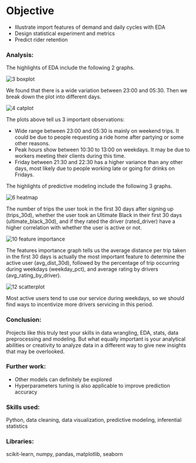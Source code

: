 # Objective
- Illustrate import features of demand and daily cycles with EDA 
- Design statistical experiment and metrics
- Predict rider retention

### Analysis:
The highlights of EDA include the following 2 graphs.

![3 boxplot](https://user-images.githubusercontent.com/36130927/126263715-b7c1e0b5-51b2-40dd-b376-516cd8ec8a6a.png)

We found that there is a wide variation between 23:00 and 05:30.
Then we break down the plot into different days.

![4 catplot](https://user-images.githubusercontent.com/36130927/126263717-85319ec9-da8b-40b5-9e67-21e1a7435b17.png)

The plots above tell us 3 important observations:
- Wide range between 23:00 and 05:30 is mainly on weekend trips. It could be due to people requesting a ride home after partying or some other reasons.
- Peak hours show between 10:30 to 13:00 on weekdays. It may be due to workers meeting their clients during this time.
- Friday between 21:30 and 22:30 has a higher variance than any other days, most likely due to people working late or going for drinks on Fridays.

The highlights of predictive modeling include the following 3 graphs.

![6 heatmap](https://user-images.githubusercontent.com/36130927/126263766-818e140e-843f-4725-8873-5778df33ec32.png)

The number of trips the user took in the first 30 days after signing up (trips_30d), whether the user took an Ultimate Black in their first 30 days (ultimate_black_30d), and if they rated the driver (rated_driver) have a higher correlation with whether the user is active or not.

![10 feature importance](https://user-images.githubusercontent.com/36130927/126263767-d06b2a55-ec6a-49f1-b25b-01dec9ec7069.png)

The features importance graph tells us the average distance per trip taken in the first 30 days is actually the most important feature to determine the active user (avg_dist_30d), followed by the percentage of trip occurring during weekdays (weekday_pct), and average rating by drivers (avg_rating_by_driver).

![12 scatterplot](https://user-images.githubusercontent.com/36130927/126263769-5b07d205-3ec6-4add-aaaa-0b4486638424.png)

Most active users tend to use our service during weekdays, so we should find ways to incentivize more drivers servicing in this period.


### Conclusion:
Projects like this truly test your skills in data wrangling, EDA, stats, data preprocessing and modeling.
But what equally important is your analytical abilities or creativity to analyze data in a different way to give new insights that may be overlooked.

### Further work:
- Other models can definitely be explored
- Hyperparameters tuning is also applicable to improve prediction accuracy

### Skills used:
Python, data cleaning, data visualization, predictive modeling, inferential statistics


### Libraries:
scikit-learn, numpy, pandas, matplotlib, seaborn
